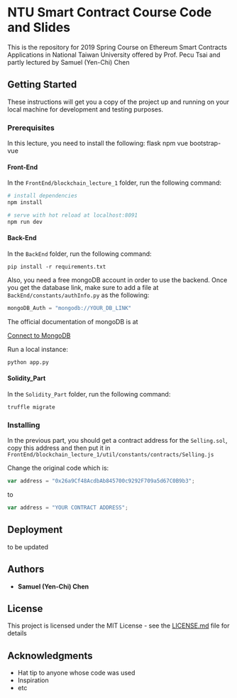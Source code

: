 # NTU Smart Contract Course Code and Slides

This is the repository for 2019 Spring Course on Ethereum Smart Contracts Applications in National Taiwan University offered by Prof. Pecu Tsai and partly lectured by Samuel (Yen-Chi) Chen

## Getting Started

These instructions will get you a copy of the project up and running on your local machine for development and testing purposes.

### Prerequisites

In this lecture, you need to install the following: flask npm vue bootstrap-vue

#### Front-End

In the `FrontEnd/blockchain_lecture_1` folder, run the following command:

``` bash
# install dependencies
npm install

# serve with hot reload at localhost:8091
npm run dev
```

#### Back-End

In the `BackEnd` folder, run the following command:

```
pip install -r requirements.txt
```

Also, you need a free mongoDB account in order to use the backend.
Once you get the database link, make sure to add a file at
`BackEnd/constants/authInfo.py` as the following:

```python
mongoDB_Auth = "mongodb://YOUR_DB_LINK"
```
The official documentation of mongoDB is at

[Connect to MongoDB](https://docs.mongodb.com/guides/server/drivers/)

Run a local instance:

``` bash
python app.py
```

#### Solidity_Part

In the `Solidity_Part` folder, run the following command:

```
truffle migrate
```

### Installing

In the previous part, you should get a contract address for the `Selling.sol`, copy
this address and then put it in `FrontEnd/blockchain_lecture_1/util/constants/contracts/Selling.js`

Change the original code which is:

```javascript
var address = "0x26a9Cf48AcdbAb845700c9292F709a5d67C0B9b3";
```

to 

```javascript
var address = "YOUR CONTRACT ADDRESS";
```

## Deployment

to be updated


## Authors

* **Samuel (Yen-Chi) Chen**

## License

This project is licensed under the MIT License - see the [LICENSE.md](LICENSE.md) file for details

## Acknowledgments

* Hat tip to anyone whose code was used
* Inspiration
* etc


